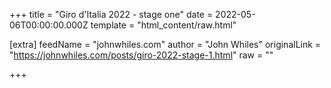 
+++
title = "Giro d'Italia 2022 - stage one"
date = 2022-05-06T00:00:00.000Z
template = "html_content/raw.html"

[extra]
feedName = "johnwhiles.com"
author = "John Whiles"
originalLink = "https://johnwhiles.com/posts/giro-2022-stage-1.html"
raw = ""

+++

